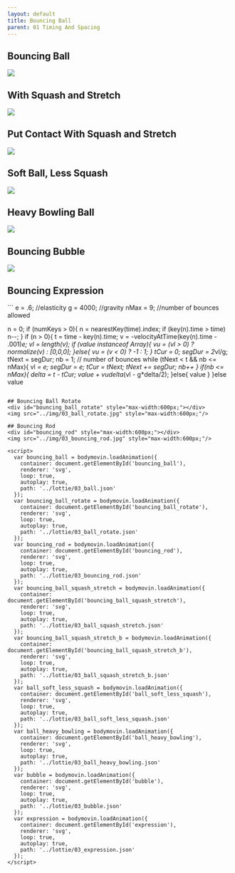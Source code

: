 ```yaml
---
layout: default
title: Bouncing Ball
parent: 01 Timing And Spacing
---
```


## Bouncing Ball
<div id="bouncing_ball" style="max-width:600px;"></div>
<img src="../img/03_ball.jpg" style="max-width:600px;"/>

## With Squash and Stretch
<div id="bouncing_ball_squash_stretch" style="max-width:600px;"></div>
<img src="../img/03_ball_squash_stretch.jpg" style="max-width:600px;"/>

## Put Contact With Squash and Stretch
<div id="bouncing_ball_squash_stretch_b" style="max-width:600px;"></div>
<img src="../img/03_ball_squash_stretch_b.jpg" style="max-width:600px;"/>

## Soft Ball, Less Squash
<div id="ball_soft_less_squash" style="max-width:600px;"></div>
<img src="../img/03_ball_soft_less_squash.jpg" style="max-width:600px;"/>


## Heavy Bowling Ball
<div id="ball_heavy_bowling" style="max-width:600px;"></div>
<img src="../img/03_ball_heavy_bowling.jpg" style="max-width:600px;"/>

## Bouncing Bubble
<div id="bubble" style="max-width:600px;"></div>
<img src="../img/03_bubble.jpg" style="max-width:600px;"/>

## Bouncing Expression
<div id="expression" style="max-width:600px;"></div>
```
e = .6; //elasticity
g = 4000; //gravity
nMax = 9; //number of bounces allowed

n = 0;
if (numKeys > 0){
  n = nearestKey(time).index;
  if (key(n).time > time) n--;
}
if (n > 0){
  t = time - key(n).time;
  v = -velocityAtTime(key(n).time - .001)*e;
  vl = length(v);
  if (value instanceof Array){
    vu = (vl > 0) ? normalize(v) : [0,0,0];
  }else{
    vu = (v < 0) ? -1 : 1;
  }
  tCur = 0;
  segDur = 2*vl/g;
  tNext = segDur;
  nb = 1; // number of bounces
  while (tNext < t && nb <= nMax){
    vl *= e;
    segDur *= e;
    tCur = tNext;
    tNext += segDur;
    nb++
  }
  if(nb <= nMax){
    delta = t - tCur;
    value +  vu*delta*(vl - g*delta/2);
  }else{
    value
  }
}else
  value
```

## Bouncing Ball Rotate
<div id="bouncing_ball_rotate" style="max-width:600px;"></div>
<img src="../img/03_ball_rotate.jpg" style="max-width:600px;"/>

## Bouncing Rod
<div id="bouncing_rod" style="max-width:600px;"></div>
<img src="../img/03_bouncing_rod.jpg" style="max-width:600px;"/>

<script>
  var bouncing_ball = bodymovin.loadAnimation({
    container: document.getElementById('bouncing_ball'),
    renderer: 'svg',
    loop: true,
    autoplay: true,
    path: '../lottie/03_ball.json'
  });
  var bouncing_ball_rotate = bodymovin.loadAnimation({
    container: document.getElementById('bouncing_ball_rotate'),
    renderer: 'svg',
    loop: true,
    autoplay: true,
    path: '../lottie/03_ball_rotate.json'
  });
  var bouncing_rod = bodymovin.loadAnimation({
    container: document.getElementById('bouncing_rod'),
    renderer: 'svg',
    loop: true,
    autoplay: true,
    path: '../lottie/03_bouncing_rod.json'
  });
  var bouncing_ball_squash_stretch = bodymovin.loadAnimation({
    container: document.getElementById('bouncing_ball_squash_stretch'),
    renderer: 'svg',
    loop: true,
    autoplay: true,
    path: '../lottie/03_ball_squash_stretch.json'
  });
  var bouncing_ball_squash_stretch_b = bodymovin.loadAnimation({
    container: document.getElementById('bouncing_ball_squash_stretch_b'),
    renderer: 'svg',
    loop: true,
    autoplay: true,
    path: '../lottie/03_ball_squash_stretch_b.json'
  });
  var ball_soft_less_squash = bodymovin.loadAnimation({
    container: document.getElementById('ball_soft_less_squash'),
    renderer: 'svg',
    loop: true,
    autoplay: true,
    path: '../lottie/03_ball_soft_less_squash.json'
  });
  var ball_heavy_bowling = bodymovin.loadAnimation({
    container: document.getElementById('ball_heavy_bowling'),
    renderer: 'svg',
    loop: true,
    autoplay: true,
    path: '../lottie/03_ball_heavy_bowling.json'
  });
  var bubble = bodymovin.loadAnimation({
    container: document.getElementById('bubble'),
    renderer: 'svg',
    loop: true,
    autoplay: true,
    path: '../lottie/03_bubble.json'
  });
  var expression = bodymovin.loadAnimation({
    container: document.getElementById('expression'),
    renderer: 'svg',
    loop: true,
    autoplay: true,
    path: '../lottie/03_expression.json'
  });
</script>
